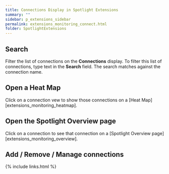 ```yaml
---
title: Connections Display in Spotlight Extensions
summary: ""
sidebar: p_extensions_sidebar
permalink: extensions_monitoring_connect.html
folder: SpotlightExtensions
---
```



## Search

Filter the list of connections on the **Connections** display. To filter this list of connections, type text in the **Search** field. The search matches against the connection name.

## Open a Heat Map

Click on a connection vew to show those connections on a [Heat Map][extensions_monitoring_heatmap].

## Open the Spotlight Overview page

Click on a connection to see that connection on a [Spotlight Overview page][extensions_monitoring_overview].

## Add / Remove / Manage connections




{% include links.html %}
